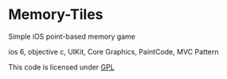 Memory-Tiles
============
Simple iOS point-based memory game 

ios 6, objective c, UIKit, Core Graphics, PaintCode, MVC Pattern

This code is licensed under <a href="http://opensource.org/licenses/GPL-3.0">GPL</a>